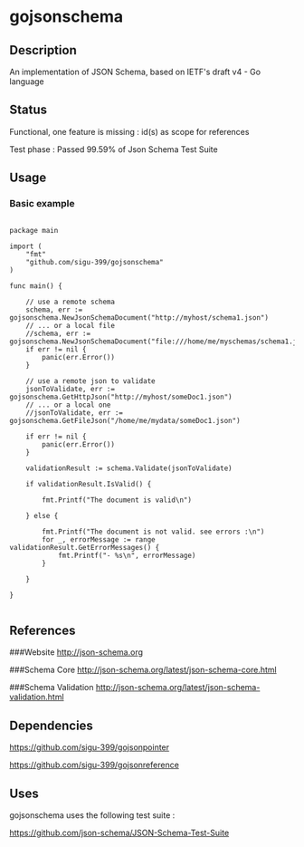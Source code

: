 # gojsonschema

## Description
An implementation of JSON Schema, based on IETF's draft v4 - Go language

## Status

Functional, one feature is missing : id(s) as scope for references

Test phase : Passed 99.59% of Json Schema Test Suite

## Usage 

### Basic example

```

package main

import (
    "fmt"
    "github.com/sigu-399/gojsonschema"
)

func main() {

    // use a remote schema
    schema, err := gojsonschema.NewJsonSchemaDocument("http://myhost/schema1.json")
    // ... or a local file
    //schema, err := gojsonschema.NewJsonSchemaDocument("file:///home/me/myschemas/schema1.json")
    if err != nil {
        panic(err.Error())
    }

    // use a remote json to validate
    jsonToValidate, err := gojsonschema.GetHttpJson("http://myhost/someDoc1.json")
    // ... or a local one
    //jsonToValidate, err := gojsonschema.GetFileJson("/home/me/mydata/someDoc1.json")

    if err != nil {
        panic(err.Error())
    }

    validationResult := schema.Validate(jsonToValidate)

    if validationResult.IsValid() {

        fmt.Printf("The document is valid\n")

    } else {

        fmt.Printf("The document is not valid. see errors :\n")
        for _, errorMessage := range validationResult.GetErrorMessages() {
            fmt.Printf("- %s\n", errorMessage)
        }

    }

}


```

## References

###Website
http://json-schema.org

###Schema Core
http://json-schema.org/latest/json-schema-core.html

###Schema Validation
http://json-schema.org/latest/json-schema-validation.html

## Dependencies
https://github.com/sigu-399/gojsonpointer

https://github.com/sigu-399/gojsonreference

## Uses

gojsonschema uses the following test suite :

https://github.com/json-schema/JSON-Schema-Test-Suite
